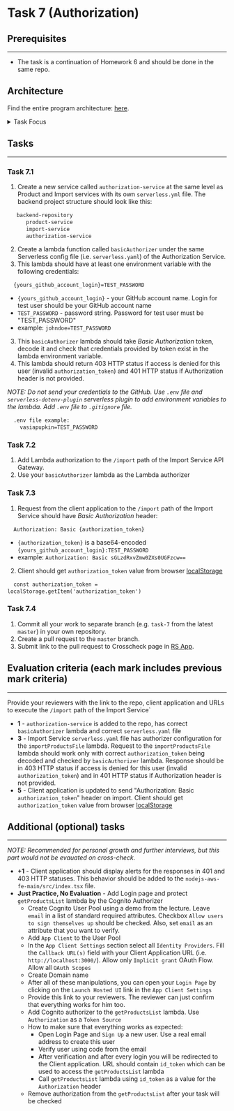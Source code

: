 # Task 7 (Authorization)

## Prerequisites

---

- The task is a continuation of Homework 6 and should be done in the same repo.

## Architecture

Find the entire program architecture: [here](../Architecture.pdf).

<details>
  <summary>Task Focus</summary>

  The following image provides more info about task focus.

  <img src="./module_focus.png" />

</details>

## Tasks

---

### Task 7.1

1. Create a new service called `authorization-service` at the same level as Product and Import services with its own `serverless.yml` file. The backend project structure should look like this:

```
   backend-repository
      product-service
      import-service
      authorization-service
```

2. Create a lambda function called `basicAuthorizer` under the same Serverless config file (i.e. `serverless.yaml`) of the Authorization Service.
3. This lambda should have at least one environment variable with the following credentials:

```
  {yours_github_account_login}=TEST_PASSWORD
```

- `{yours_github_account_login}` - your GitHub account name. Login for test user should be your GitHub account name
- `TEST_PASSWORD` - password string. Password for test user must be "TEST_PASSWORD"
- example: `johndoe=TEST_PASSWORD`

3. This `basicAuthorizer` lambda should take _Basic Authorization_ token, decode it and check that credentials provided by token exist in the lambda environment variable.
4. This lambda should return 403 HTTP status if access is denied for this user (invalid `authorization_token`) and 401 HTTP status if Authorization header is not provided.

_NOTE: Do not send your credentials to the GitHub. Use `.env` file and `serverless-dotenv-plugin` serverless plugin to add environment variables to the lambda. Add `.env` file to `.gitignore` file._

```
  .env file example:
    vasiapupkin=TEST_PASSWORD
```

### Task 7.2

1. Add Lambda authorization to the `/import` path of the Import Service API Gateway.
2. Use your `basicAuthorizer` lambda as the Lambda authorizer

### Task 7.3

1. Request from the client application to the `/import` path of the Import Service should have _Basic Authorization_ header:

```
  Authorization: Basic {authorization_token}
```

- `{authorization_token}` is a base64-encoded `{yours_github_account_login}:TEST_PASSWORD`
- example: `Authorization: Basic sGLzdRxvZmw0ZXs0UGFzcw==`

2. Client should get `authorization_token` value from browser [localStorage](https://developer.mozilla.org/ru/docs/Web/API/Window/localStorage)

```
  const authorization_token = localStorage.getItem('authorization_token')
```

### Task 7.4

1. Commit all your work to separate branch (e.g. `task-7` from the latest `master`) in your own repository.
2. Create a pull request to the `master` branch.
3. Submit link to the pull request to Crosscheck page in [RS App](https://app.rs.school).

## Evaluation criteria (each mark includes previous mark criteria)

---

Provide your reviewers with the link to the repo, client application and URLs to execute the `/import` path of the Import Service`

- **1** - `authorization-service` is added to the repo, has correct `basicAuthorizer` lambda and correct `serverless.yaml` file
- **3** - Import Service `serverless.yaml` file has authorizer configuration for the `importProductsFile` lambda. Request to the `importProductsFile` lambda should work only with correct `authorization_token` being decoded and checked by `basicAuthorizer` lambda. Response should be in 403 HTTP status if access is denied for this user (invalid `authorization_token`) and in 401 HTTP status if Authorization header is not provided.
- **5** - Client application is updated to send "Authorization: Basic `authorization_token`" header on import. Client should get `authorization_token` value from browser [localStorage](https://developer.mozilla.org/ru/docs/Web/API/Window/localStorage)

## Additional (optional) tasks

---

_NOTE: Recommended for personal growth and further interviews, but this part would not be evauated on cross-check._

- **+1** - Client application should display alerts for the responses in 401 and 403 HTTP statuses. This behavior should be added to the `nodejs-aws-fe-main/src/index.tsx` file.
- **Just Practice, No Evaluation** - Add Login page and protect `getProductsList` lambda by the Cognito Authorizer
  - Create Cognito User Pool using a demo from the lecture. Leave `email` in a list of standard required attributes. Checkbox `Allow users to sign themselves up` should be checked. Also, set `email` as an attribute that you want to verify.
  - Add `App Client` to the User Pool
  - In the `App Client Settings` section select all `Identity Providers`. Fill the `Callback URL(s)` field with your Client Application URL (i.e. `http://localhost:3000/`). Allow only `Implicit grant` OAuth Flow. Allow all `OAuth Scopes`
  - Create Domain name
  - After all of these manipulations, you can open your `Login Page` by clicking on the `Launch Hosted UI` link in the `App Client Settings`
  - Provide this link to your reviewers. The reviewer can just confirm that everything works for him too.
  - Add Cognito authorizer to the `getProductsList` lambda. Use `Authorization` as a `Token Source`
  - How to make sure that everything works as expected:
    - Open Login Page and `Sign Up` a new user. Use a real email address to create this user
    - Verify user using code from the email
    - After verification and after every login you will be redirected to the Client application. URL should contain `id_token` which can be used to access the `getProductsList` lambda
    - Call `getProductsList` lambda using `id_token` as a value for the `Authorization` header
  - Remove authorization from the `getProductsList` after your task will be checked
